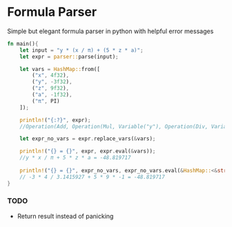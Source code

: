 # Formula Parser

Simple but elegant formula parser in python with helpful error messages

````rs
fn main(){
    let input = "y * (x / π) + (5 * z * a)";
    let expr = parser::parse(input);

    let vars = HashMap::from([
        ("x", 4f32),
        ("y", -3f32),
        ("z", 9f32),
        ("a", -1f32),
        ("π", PI)
    ]);

    println!("{:?}", expr);
    //Operation(Add, Operation(Mul, Variable("y"), Operation(Div, Variable("x"), Variable("π"))), Operation(Mul, Operation(Mul, Value(5.0), Variable("z")), Variable("a")))

    let expr_no_vars = expr.replace_vars(&vars);

    println!("{} = {}", expr, expr.eval(&vars));
    //y * x / π + 5 * z * a = -48.819717
    
    println!("{} = {}", expr_no_vars, expr_no_vars.eval(&HashMap::<&str, f32>::new()));
    // -3 * 4 / 3.1415927 + 5 * 9 * -1 = -48.819717
}
````

### TODO
- Return result instead of panicking